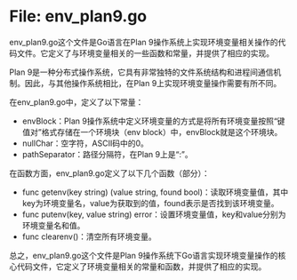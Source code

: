 # File: env_plan9.go

env_plan9.go这个文件是Go语言在Plan 9操作系统上实现环境变量相关操作的代码文件。它定义了与环境变量相关的一些函数和常量，并提供了相应的实现。

Plan 9是一种分布式操作系统，它具有非常独特的文件系统结构和进程间通信机制。因此，与其他操作系统相比，在Plan 9上实现环境变量操作需要有所不同。

在env_plan9.go中，定义了以下常量：

- envBlock：Plan 9操作系统中定义环境变量的方式是将所有环境变量按照“键值对”格式存储在一个环境块（env block）中，envBlock就是这个环境块。
- nullChar：空字符，ASCII码中的0。
- pathSeparator：路径分隔符，在Plan 9上是“:”。

在函数方面，env_plan9.go定义了以下几个函数（部分）：

- func getenv(key string) (value string, found bool)：读取环境变量值，其中key为环境变量名，value为获取到的值，found表示是否找到该环境变量。
- func putenv(key, value string) error：设置环境变量值，key和value分别为环境变量名和值。
- func clearenv()：清空所有环境变量。

总之，env_plan9.go这个文件是Plan 9操作系统下Go语言实现环境变量操作的核心代码文件，它定义了环境变量相关的常量和函数，并提供了相应的实现。

